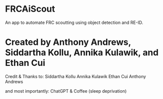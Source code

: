 # FRCAiScout
An app to automate FRC scoutting using object detection and RE-ID.

# Created by Anthony Andrews, Siddartha Kollu, Annika Kulawik, and Ethan Cui

Credit & Thanks to:
Siddartha Kollu
Annika Kulawik
Ethan Cui
Anthony Andrews

and most importantly:
ChatGPT & Coffee (sleep deprivation)
